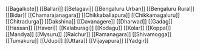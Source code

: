 [[Bagalkote]]
[[Ballari]]
[[Belagavi]]
[[Bengaluru Urban]]
[[Bengaluru Rural]]
[[Bidar]]
[[Chamarajanagara]]
[[Chikkaballapura]]
[[Chikkamagaluru]]
[[Chitradurga]]
[[Dakshina]]
[[Davanagere]]
[[Dharwad]]
[[Gadag]]
[[Hassan]]
[[Haveri]]
[[Kalaburagi]]
[[Kodagu]]
[[Kolar]]
[[Koppal]]
[[Mandya]]
[[Mysuru]]
[[Raichur]]
[[Ramanagara]]
[[Shivamogga]]
[[Tumakuru]]
[[Udupi]]
[[Uttara]]
[[Vijayapura]]
[[Yadgir]]